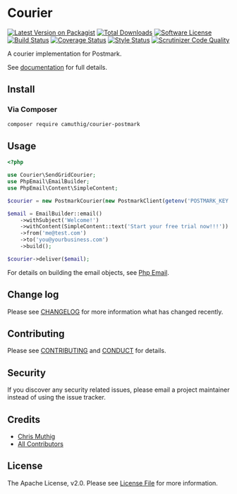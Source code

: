 # Courier

[![Latest Version on Packagist][ico-version]][link-packagist]
[![Total Downloads][ico-downloads]][link-downloads]
[![Software License][ico-license]](LICENSE)
[![Build Status][ico-travisci]][link-travisci]
[![Coverage Status][ico-codecov]][link-codecov]
[![Style Status][ico-styleci]][link-styleci]
[![Scrutinizer Code Quality][ico-scrutinizer]][link-scrutinizer]

A courier implementation for Postmark.

See [documentation](https://quartzy.github.io/courier/couriers/postmark/) for full details.

## Install

### Via Composer

```bash
composer require camuthig/courier-postmark
```

## Usage

```php
<?php

use Courier\SendGridCourier;
use PhpEmail\EmailBuilder;
use PhpEmail\Content\SimpleContent;

$courier = new PostmarkCourier(new PostmarkClient(getenv('POSTMARK_KEY')));

$email = EmailBuilder::email()
    ->withSubject('Welcome!')
    ->withContent(SimpleContent::text('Start your free trial now!!!'))
    ->from('me@test.com')
    ->to('you@yourbusiness.com')
    ->build();

$courier->deliver($email);
```

For details on building the email objects, see [Php Email](https://github.com/quartzy/php-email).


## Change log

Please see [CHANGELOG](CHANGELOG.md) for more information what has changed recently.

## Contributing

Please see [CONTRIBUTING](CONTRIBUTING.md) and [CONDUCT](CONDUCT.md) for details.

## Security

If you discover any security related issues, please email a project maintainer instead of using the issue tracker.

## Credits

- [Chris Muthig](https://github.com/camuthig)
- [All Contributors][link-contributors]


## License

The Apache License, v2.0. Please see [License File](LICENSE) for more information.

[ico-version]: https://img.shields.io/packagist/v/camuthig/courier-postmark.svg?style=flat-square
[ico-license]: https://img.shields.io/badge/license-Apache%202.0-brightgreen.svg?style=flat-square
[ico-travisci]: https://img.shields.io/travis/camuthig/courier-postmark.svg?style=flat-square
[ico-codecov]: https://img.shields.io/scrutinizer/coverage/g/camuthig/courier-postmark.svg?style=flat-square
[ico-styleci]: https://styleci.io/repos/160859911/shield
[ico-scrutinizer]: https://img.shields.io/scrutinizer/g/camuthig/courier-postmark.svg?style=flat-square
[ico-downloads]: https://img.shields.io/packagist/dt/camuthig/courier-postmark.svg?style=flat-square

[link-packagist]: https://packagist.org/packages/camuthig/courier-postmark
[link-travisci]: https://travis-ci.org/camuthig/courier-postmark
[link-codecov]: https://scrutinizer-ci.com/g/camuthig/courier-postmark
[link-styleci]: https://styleci.io/repos/160859911
[link-scrutinizer]: https://scrutinizer-ci.com/g/camuthig/courier-postmark
[link-downloads]: https://packagist.org/packages/camuthig/courier-postmark
[link-contributors]: ../../contributors
